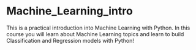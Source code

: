 # Machine_Learning_intro
This is a practical introduction into Machine Learning with Python. In this course you will learn about Machine Learning topics and learn to build Classification and Regression models with Python!
